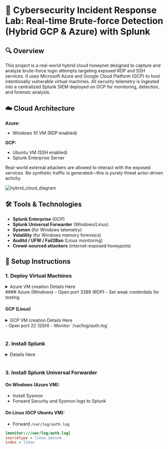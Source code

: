 # 🔐 Cybersecurity Incident Response Lab: Real-time Brute-force Detection (Hybrid GCP & Azure) with Splunk

## 🔍 Overview

This project is a real-world hybrid cloud honeynet designed to capture and analyze brute-force login attempts targeting exposed RDP and SSH services. It uses Microsoft Azure and Google Cloud Platform (GCP) to host intentionally vulnerable virtual machines. All security telemetry is ingested into a centralized Splunk SIEM deployed on GCP for monitoring, detection, and forensic analysis.
## ☁️ Cloud Architecture

**Azure:**
- Windows 10 VM (RDP enabled)

**GCP:**
- Ubuntu VM (SSH enabled)
- Splunk Enterprise Server

Real-world external attackers are allowed to interact with the exposed services. No synthetic traffic is generated—this is purely threat actor-driven activity.


![hybrid_cloud_diagram](https://github.com/user-attachments/assets/2a054a08-06b1-43da-9c97-6da242556081)



## 🛠 Tools & Technologies

- **Splunk Enterprise** (GCP)
- **Splunk Universal Forwarder** (Windows/Linux)
- **Sysmon** (for Windows telemetry)
- **Volatility** (for Windows memory forensics)
- **Auditd / UFW / Fail2Ban** (Linux monitoring)
- **Crowd-sourced attackers** (internet-exposed honeypots)

## 🔧 Setup Instructions

### 1. Deploy Virtual Machines
    
  <details><summary>Azure VM creation Details Here</summary>
# Azure VM Creation Guide

This guide provides step-by-step instructions for creating a Virtual Machine (VM) in Azure using the Azure Portal. Each step includes images for better visualization.

## Step 1: Log in to the Azure Portal
1. **Open your web browser** and navigate to the 

2. **Sign in** with your Azure account credentials.

---

## Step 2: Create a New Resource
1. On the Azure Portal dashboard, click on **"Create a resource"** in the left-hand menu.



2. In the "Search the Marketplace" box, type **"Virtual Machine"** and select **"Virtual Machine"** from the dropdown options.

   <img width="689" alt="Screenshot 2024-10-26 181711" src="https://github.com/user-attachments/assets/0194a6e9-9626-4f80-9841-6a45570312a2">


---

## Step 3: Configure Basic Settings
1. **Subscription**: Select the Azure subscription you want to use.
2. **Resource Group**:
   - Create a new resource group by clicking **"Create new"** or select an existing one from the dropdown.
  
   <img width="598" alt="Screenshot 2024-10-26 181619" src="https://github.com/user-attachments/assets/19aa5c91-d26b-4c4b-ac29-45dc83c6e8b2">
   


3. **Virtual Machine Name**: Enter a name for your VM.
4. **Region**: Choose the region where you want your VM to be located (e.g., East US, West Europe).
5. **Availability Options**: Select any availability options based on your needs.
6. **Image**: Choose the operating system you want to use (e.g., Windows Server, Ubuntu).
7. **Size**: Click on the **"Select size"** link to choose the VM size.

<img width="608" alt="Screenshot 2024-10-26 181823" src="https://github.com/user-attachments/assets/eed8f37c-030b-4e6c-abb4-fa41e0ad97b3">

<img width="580" alt="Screenshot 2024-10-26 181920" src="https://github.com/user-attachments/assets/04313f7d-4137-4116-8150-4de708ffd8df">


---

## Step 4: Configure Administrator Account
1. **Username**: Enter the administrator username for your VM.
2. **Password**: Create and confirm a password for the admin account.
3. **Inbound Port Rules**: Select the ports you want to allow.

<img width="583" alt="Screenshot 2024-10-26 191651" src="https://github.com/user-attachments/assets/7544cec1-32af-4b02-877e-e91eaf561f96">

<img width="589" alt="Screenshot 2024-10-26 191900" src="https://github.com/user-attachments/assets/043332d0-a96c-485f-8996-37b3a6fb462c">


---

## Step 5: Configure Networking
1. **Virtual Network**: Choose an existing virtual network or create a new one.
2. **Subnet**: Select a subnet from the dropdown or create a new one.
3. **Public IP**: Ensure you have a public IP assigned to your VM.
4. **Network Security Group**: Select the default option or create a new NSG.

 
<img width="596" alt="Screenshot 2024-10-26 182038" src="https://github.com/user-attachments/assets/131fb72d-030d-41af-95c7-9df1c0b5308c">


---

## Step 6: Configure Management Options
1. **Monitoring**: Choose whether to enable monitoring options, but I will leave it as default.
2. **Identity and Access Management**: If needed, enable managed identity for Azure resources.

   <img width="585" alt="Screenshot 2024-10-26 182108" src="https://github.com/user-attachments/assets/5e0350b8-aa30-423b-8118-004e6e2bc8de">


---


   

---

## Step 7: Review and Create
1. Click on the **"Review + create"** button at the bottom of the page.

<img width="562" alt="Screenshot 2024-10-26 182157" src="https://github.com/user-attachments/assets/5e0114e8-6257-4266-92a2-1fde16061133">


2. Review your settings and click **"Create"** to start the deployment.

---

## Step 8: Wait for Deployment
1. Azure will begin deploying your VM. You will see a progress screen.

   <img width="856" alt="Screenshot 2024-10-26 191157" src="https://github.com/user-attachments/assets/17964e35-4b88-48ae-abff-e58bae0d4182">


2. Once the deployment is complete, you will receive a notification.

---

## Step 9: Access Your VM
1. Go to the **"Virtual machines"** section in the Azure Portal.
2. Click on the VM you just created.
3. To connect to your VM:
   - For Windows VMs, search and click select **"RDP"**.
   - For Linux VMs, search powershell for window and sign-in using your **"SSH"** credentials which include your username and public IP and password

  <img width="304" alt="Screenshot 2024-10-26 182438" src="https://github.com/user-attachments/assets/0cd778b7-9a80-46fa-9320-e362597c8123">

<img width="574" alt="Screenshot 2024-10-26 182352" src="https://github.com/user-attachments/assets/75059cf7-c9d6-4d9a-bbb1-59580cb9ca23">

---

## Conclusion
You have successfully created a Virtual Machine in Azure using the Azure Portal! From here, you can configure your VM further, install applications, or use it for testing and development. 
</details>
#### Azure (Windows)
- Open port 3389 (RDP)
- Set weak credentials for testing

#### GCP (Linux)
<details><summary>GCP VM creation Details Here</summary>

Here’s a step-by-step guide to create a Linux (Ubuntu) VM on Google Cloud Platform (GCP):

✅ Step 1: Set Up a Google Cloud Project
- Go to Google Cloud Console.

- Click on the project drop-down (top-left next to Google Cloud logo).

- Select an existing project or click "New Project".

- Give it a name, optionally set a billing account, then click "Create".

✅ Step 2: Enable Compute Engine API
1. In the GCP Console, navigate to: 

bash 

`` Navigation Menu > Compute Engine > VM instances ``

![Screenshot 2025-05-21 143501](https://github.com/user-attachments/assets/d0ba917b-8bd9-404d-823b-d1eaba2d21a1)

2. Click "Enable" to activate the Compute Engine API if prompted. This may take a few moments.

✅ Step 3: Create a VM Instance
Once you're on the VM instances page, click "Create Instance".

![Screenshot 2025-05-21 143554](https://github.com/user-attachments/assets/bddb843a-7b9a-45cc-972d-5d8839e50d74)


## Configure the VM:
Name: Choose a name (e.g., ubuntu-vm-demo)

![Screenshot 2025-05-21 143619](https://github.com/user-attachments/assets/23b1849d-80ee-4c39-b59d-575be10a0eda)


Region & Zone: Pick your preferred region and zone (e.g., us-central1-a)

Machine Configuration:

Series: E2 (cost-efficient) or N2 if you need more power.

![Screenshot 2025-05-21 143656](https://github.com/user-attachments/assets/0ca813ab-9fa0-48e4-9f65-ab81de7a7535)


Machine type: e2-medium (2 vCPU, 4 GB RAM) is a common choice.

## Boot Disk (OS):
Click on “Change” under the Boot disk section.

![Screenshot 2025-05-21 143743](https://github.com/user-attachments/assets/ae659eb2-75bd-4c6b-891c-04abe061bcc0)


Choose:

Operating System: Ubuntu

![Screenshot 2025-05-21 143755](https://github.com/user-attachments/assets/c9dd2967-d658-40a0-9b12-38a74ee707ce)

Version: Ubuntu 22.04 LTS (or latest available)

Boot disk type: Standard persistent disk (for cost-saving) or SSD (for performance)

Click Select

## Firewall:
Under Firewall, check:

✅ "Allow HTTP traffic" (if you’ll host a web server)

✅ "Allow HTTPS traffic"

![Screenshot 2025-05-21 143838](https://github.com/user-attachments/assets/90c8b511-594e-4e48-a857-007ef965ddee)


✅ Step 4: Create the VM
Click the “Create” button at the bottom.

![Screenshot 2025-07-03 142507](https://github.com/user-attachments/assets/5a2b7b30-4854-453f-98fd-0b7a49736bdb)


GCP will now provision your Ubuntu VM. This may take 30–60 seconds.

✅ Step 5: Connect to the VM (via SSH)
Once your instance is running:

On the VM list, click "SSH" next to your instance.

![Screenshot 2025-07-04 172823](https://github.com/user-attachments/assets/3b484150-4e84-4d68-b5e8-c70fbd76bc22)


It will open a browser-based SSH terminal.


You now have shell access to your Ubuntu VM!

![Screenshot 2025-07-04 172950](https://github.com/user-attachments/assets/f0838dea-2ad7-4793-bb8e-ac4f15215396)


</details>
- Open port 22 (SSH)
- Monitor `/var/log/auth.log`

#
### 2. Install Splunk  
<details><summary>Details Here</summary>

Let's walk through the Splunk installation process step by step. Splunk is a powerful platform for searching, monitoring, and analyzing machine-generated big data. The process can vary slightly depending on your operating system, but I'll guide you through the basic installation on Linux and Windows.

✅ 1. Download Splunk
For Linux (DEB):
- Visit the Splunk download page. ``https://www.splunk.com/en_us/download``
- Sign-in or create an account and it would give you access to the download page.

Choose the version for Linux (RPM/DEB) depending on your system architecture:

But for this Project I will be using DED for Debian-based systems (Ubuntu, etc.)

![Screenshot 2025-07-04 175645](https://github.com/user-attachments/assets/d8ecdf25-4465-4f13-bcd2-90a87963ba22)


DEB-based (Ubuntu, Debian):
- Open a terminal. 
- Paste the deb command you copied : ``  sudo wget -O splunkforwarder-9.4.3-237ebbd22314-linux-amd64.deb "https://download.splunk.com/products/universalforwarder/releases/9.4.3/linux/splunkforwarder-9.4.3-237ebbd22314-linux-amd64.deb" ``
- 
![Screenshot 2025-07-04 175245](https://github.com/user-attachments/assets/388c59c9-e090-4a7c-8e9e-9a2c952ff58f)

  
- Install the downloaded .deb package using dpkg. `` sudo dpkg -i ``

✅ 2. Start Splunk
Linux:
1. After installation, you need to start Splunk from the command line. Go to the directory where Splunk is installed:

``cd /opt/splunk/bin``

2. Start Splunk:

   ``sudo ./splunk start --accept-license``

  - Important: The --accept-license flag ensures that you accept the Splunk license agreement.

  - Splunk will prompt you to create a username and password for the admin account.

    #
✅ 3. Access Splunk Web Interface
Once Splunk is running, you can access the web interface to start configuring and using Splunk.

Open a web browser and navigate to:

For local installation: http://localhost:8000

For remote installation: http://<server-ip>:8000

You should be prompted to log in with the admin username and password you created during the installation process.

    ![Screenshot 2025-07-04 194003](https://github.com/user-attachments/assets/0be0b141-9aea-4303-91fe-d476bc38fa2b)


</details>


#
### 3. Install Splunk Universal Forwarder

#### On Windows (Azure VM):
- Install Sysmon
- Forward Security and Sysmon logs to Splunk

#### On Linux (GCP Ubuntu VM):
- Forward `/var/log/auth.log`

```ini
[monitor:///var/log/auth.log]
sourcetype = linux_secure
index = linux
```


